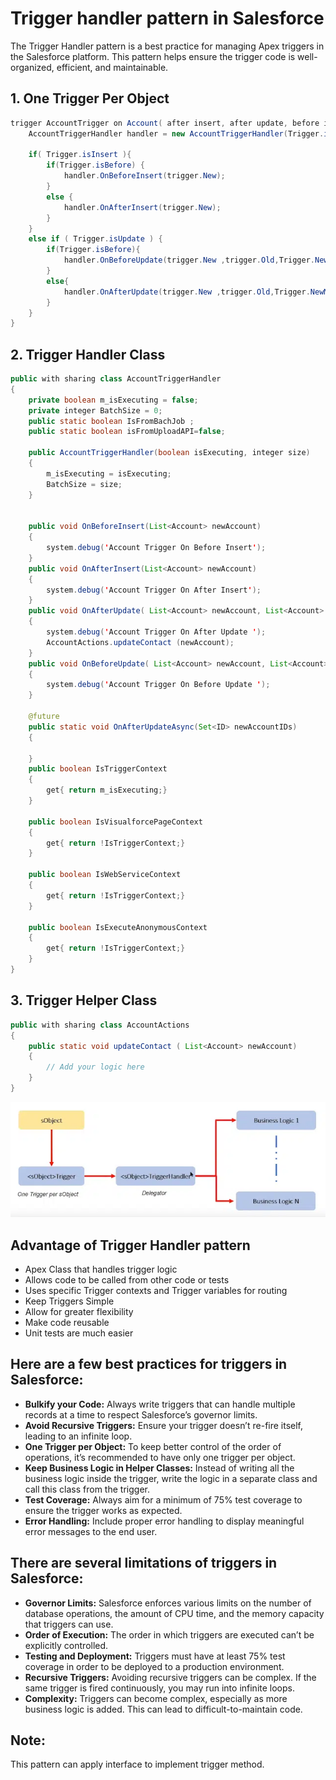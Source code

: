 # Trigger handler pattern in Salesforce

The Trigger Handler pattern is a best practice for managing Apex triggers in the Salesforce platform. This pattern helps ensure the trigger code is well-organized, efficient, and maintainable.

## 1. One Trigger Per Object
```java 
trigger AccountTrigger on Account( after insert, after update, before insert, before update) {
    AccountTriggerHandler handler = new AccountTriggerHandler(Trigger.isExecuting, Trigger.size);
    
    if( Trigger.isInsert ){
        if(Trigger.isBefore) {
            handler.OnBeforeInsert(trigger.New);
        }
        else {
            handler.OnAfterInsert(trigger.New);
        }
    }
    else if ( Trigger.isUpdate ) {
        if(Trigger.isBefore){
            handler.OnBeforeUpdate(trigger.New ,trigger.Old,Trigger.NewMap,Trigger.OldMap);
        }
        else{
            handler.OnAfterUpdate(trigger.New ,trigger.Old,Trigger.NewMap,Trigger.OldMap);
        }
    }
}
```
## 2. Trigger Handler Class
```java 
public with sharing class AccountTriggerHandler 
{
    private boolean m_isExecuting = false;
    private integer BatchSize = 0;
    public static boolean IsFromBachJob ;
    public static boolean isFromUploadAPI=false;
    
    public AccountTriggerHandler(boolean isExecuting, integer size)
    {
        m_isExecuting = isExecuting;
        BatchSize = size;
    }
            

    public void OnBeforeInsert(List<Account> newAccount)
    {
        system.debug('Account Trigger On Before Insert');
    }
    public void OnAfterInsert(List<Account> newAccount)
    {
        system.debug('Account Trigger On After Insert');
    }
    public void OnAfterUpdate( List<Account> newAccount, List<Account> oldAccount, Map<ID, Account> newAccountMap , Map<ID, Account> oldAccountMap )
    {
        system.debug('Account Trigger On After Update ');
        AccountActions.updateContact (newAccount);
    }
    public void OnBeforeUpdate( List<Account> newAccount, List<Account> oldAccount, Map<ID, Account> newAccountMap , Map<ID, Account> oldAccountMap )
    {
        system.debug('Account Trigger On Before Update ');
    }

    @future 
    public static void OnAfterUpdateAsync(Set<ID> newAccountIDs)
    {

    }      
    public boolean IsTriggerContext
    {
        get{ return m_isExecuting;}
    }
    
    public boolean IsVisualforcePageContext
    {
        get{ return !IsTriggerContext;}
    }
    
    public boolean IsWebServiceContext
    {
        get{ return !IsTriggerContext;}
    }
    
    public boolean IsExecuteAnonymousContext
    {
        get{ return !IsTriggerContext;}
    }
} 
```
## 3. Trigger Helper Class
```java 
public with sharing class AccountActions 
{
    public static void updateContact ( List<Account> newAccount)
    {
        // Add your logic here
    }
}
```
![screenshot](https://github.com/NguyenXuanThin/Trigger-pattern/blob/main/image.png)
## Advantage of Trigger Handler pattern

* Apex Class that handles trigger logic
* Allows code to be called from other code or tests
* Uses specific Trigger contexts and Trigger variables for routing
* Keep Triggers Simple
* Allow for greater flexibility
* Make code reusable
* Unit tests are much easier

## Here are a few best practices for triggers in Salesforce:

* **Bulkify your Code:** Always write triggers that can handle multiple records at a time to respect Salesforce’s governor limits.
* **Avoid Recursive Triggers:** Ensure your trigger doesn’t re-fire itself, leading to an infinite loop.
* **One Trigger per Object:** To keep better control of the order of operations, it’s recommended to have only one trigger per object.
* **Keep Business Logic in Helper Classes:** Instead of writing all the business logic inside the trigger, write the logic in a separate class and call this class from the trigger.
* **Test Coverage:** Always aim for a minimum of 75% test coverage to ensure the trigger works as expected.
* **Error Handling:** Include proper error handling to display meaningful error messages to the end user.

## There are several limitations of triggers in Salesforce:

* **Governor Limits:** Salesforce enforces various limits on the number of database operations, the amount of CPU time, and the memory capacity that triggers can use.
* **Order of Execution:** The order in which triggers are executed can’t be explicitly controlled.
* **Testing and Deployment:** Triggers must have at least 75% test coverage in order to be deployed to a production environment.
* **Recursive Triggers:** Avoiding recursive triggers can be complex. If the same trigger is fired continuously, you may run into infinite loops.
* **Complexity:** Triggers can become complex, especially as more business logic is added. This can lead to difficult-to-maintain code.
## Note:
  This pattern can apply interface to implement trigger method.
